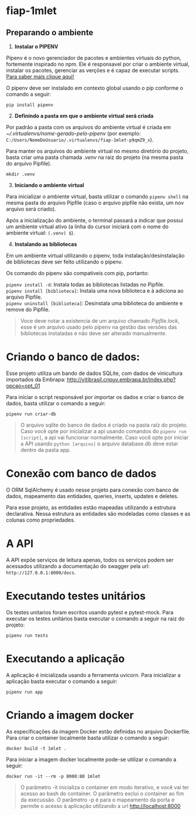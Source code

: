 # fiap-1mlet

## Preparando o ambiente

1. **Instalar o PIPENV**

Pipenv é o novo gerenciador de pacotes e ambientes virtuais do python, fortemente inspirado no npm. Ele é responsavel por criar o ambiente virtual, instalar os pacotes, gerenciar as verções e é capaz de executar scripts.
[Para saber mais clique aqui!](https://blog.rocketseat.com.br/domine-o-pipenv-otimizando-a-criacao-de-ambientes-virtuais-em-python/)

O pipenv deve ser instalado em contexto global usando o pip conforme o comando a seguir:

`pip install pipenv`

2. **Definindo a pasta em que o ambiente virtual será criada**

Por padrão a pasta com os arquivos do ambiente virtual é criada em *~/.virtualenvs/nome-gerado-pelo-pipenv* (por exemplo: `C:/Users/NomeDoUsuario/.virtualenvs/fiap-1mlet-p9qmZ9_x`).

Para manter os arquivos do ambiente virtual no mesmo diretório do projeto, basta criar uma pasta chamada *.venv* na raiz do projeto (na mesma pasta do arquivo Pipfile).

`mkdir .venv`

3. **Iniciando o ambiente virtual**

Para inicializar o ambiente virtual, basta utilizar o comando `pipenv shell` na mesma pasta do arquivo Pipfile (caso o arquivo pipfile não exista, um nov arquivo será criado).

Após a inicialização do ambiente, o terminal passará a indicar que possui um ambiente virtual ativo (a linha do cursor iniciará com o nome do ambiente virtual: `(.venv) $`).

4. **Instalando as bibliotecas**

Em um ambiente virtual utilizando o pipenv, toda instalação/desinstalação de bibliotecas deve ser feito utilizando o pipenv.

Os comando do pipenv são compativeis com pip, portanto:

`pipenv install -d`: Instala todas as bibliotecas listadas no Pipfile.<br>
`pipenv install [biblioteca]`: Instala uma nova biblioteca e à adiciona ao arquivo Pipfile.<br>
`pipenv uninstall [biblioteca]`: Desinstala uma biblioteca do ambiente e remove do Pipfile.<br>

> Voce deve notar a existencia de um arquivo chamado *Pipfile.lock*, esse é um arquivo usado pelo pipenv na gestão das versões das bibliotecas instaladas e não deve ser alterado manualmente.

# Criando o banco de dados:

Esse projeto utiliza um bando de dados SQLite, com dados de vinicultura importados da Embrapa: http://vitibrasil.cnpuv.embrapa.br/index.php?opcao=opt_01

Para iniciar o script responsável por importar os dados e criar o banco de dados, basta utilizar o comando a seguir:

`pipenv run criar-db`

> O arquivo sqlite do banco de dados é criado na pasta raíz do projeto. Caso você opte por inicializar a api usando comandos do `pipenv run [script]`, a api vai funcionar normalmente. Caso você opte por iniciar a API usando `python [arquivo]` o arquivo database.db deve estar dentro da pasta app.

# Conexão com banco de dados

O ORM SqlAlchemy é usado nesse projeto para conexão com banco de dados, mapeamento das entidades, queries, inserts, updates e deletes.

Para esse projeto, as entidades estão mapeadas utilizando a estrutura declarativa. Nessa estrutura as entidades são modeladas como classes e as colunas como propriedades.

# A API

A API expõe serviços de leitura apenas, todos os serviços podem ser acessados utilizando a documentação do swagger pela url: `http://127.0.0.1:8000/docs`.


# Executando testes unitários

Os testes unitarios foram escritos usando pytest e pytest-mock. Para executar os testes unitários basta executar o comando a seguir na raiz do projeto:

`pipenv run tests`


# Executando a aplicação

A aplicação é inicializada usando a ferramenta uvicorn. Para inicializar a aplicação basta executar o comando a seguir:

`pipenv run app`


# Criando a imagem docker

As especificações da imagem Docker estão definidas no arquivo Dockerfile. Para criar o container localmente basta utilizar o comando a seguir:

`docker build -t 1mlet .`

Para iniciar a imagem docker localmente pode-se utilizar o comando a seguir:

`docker run -it --rm -p 8000:80 1mlet`

> O parâmetro -it inicializa o container em modo iterativo, e você vai ter acesso ao bash do container. O parâmetro exclui o container ao fim da execussão. O parâmetro -p é para o mapeamento da porta e permite o acesso à aplicação utilizando a url [http://localhost:8000](http://localhost:8000)
